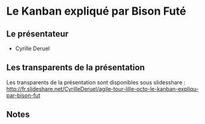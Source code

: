 # Le Kanban expliqué par Bison Futé

## Le présentateur

* Cyrille Deruel

## Les transparents de la présentation

Les transparents de la présentation sont disponibles sous slidesshare : http://fr.slideshare.net/CyrilleDeruel/agile-tour-lille-octo-le-kanban-expliqu-par-bison-fut

## Notes
